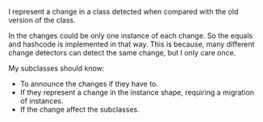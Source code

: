 I represent a change in a class detected when compared with the old version of the class.

In the changes could be only one instance of each change. So the equals and hashcode is implemented in that way.
This is because, many different change detectors can detect the same change, but I only care once. 

My  subclasses should know:

- To announce the changes if they have to.
- If they represent a change in the instance shape, requiring a  migration of instances.
- If the change affect the subclasses.